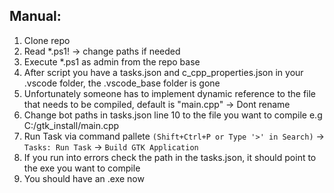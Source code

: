 ## Manual:

1. Clone repo
2. Read \*.ps1! -> change paths if needed
3. Execute \*.ps1 as admin from the repo base
4. After script you have a tasks.json and c_cpp_properties.json in your .vscode folder, the .vscode_base folder is gone
5. Unfortunately someone has to implement dynamic reference to the file that needs to be compiled, default is "main.cpp" -> Dont rename
6. Change bot paths in tasks.json line 10 to the file you want to compile e.g C:/gtk_install/main.cpp
7. Run Task via command pallete `(Shift+Ctrl+P or Type '>' in Search)` -> `Tasks: Run Task` -> `Build GTK Application`
8. If you run into errors check the path in the tasks.json, it should point to the exe you want to compile
9. You should have an .exe now
